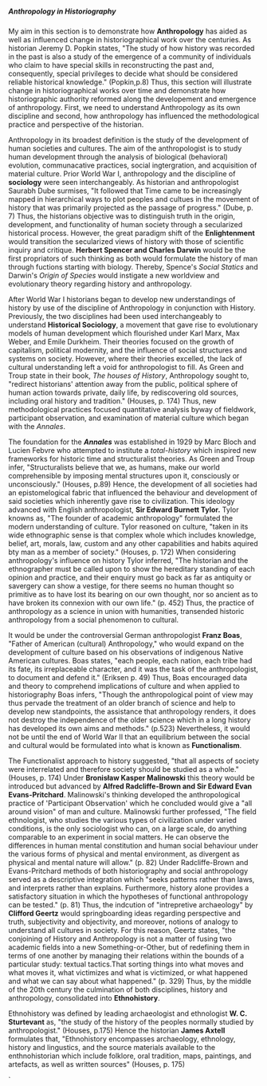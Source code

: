 ##### Anthropology in Historiography

My aim in this section is to demonstrate how **Anthropology** has aided as well as influenced change in historiographical work over the centuries. As historian Jeremy D. Popkin states, "The study of how history was recorded in the past is also a study of the emergence of a community of individuals who claim to have special skills in reconstructing the past and, consequently, special privileges to decide what should be considered reliable historical knowledge." (Popkin,p.8) Thus, this section will illustrate change in historiographical works over time and demonstrate how historiographic authority reformed along the developement and emergence of anthropology. First, we need to understand Anthropology as its own discipline and second, how anthropology has influenced the methodological practice and perspective of the historian. 

Anthropology in its broadest definition is the study of the development of human societies and cultures. The aim of the anthropologist is to study human development through the analysis of biological (behavioral) evolution, communacative practices, social ingtergration, and acquisition of material culture. Prior World War I, anthropology and the discipline of **sociology** were seen interchangeably. As historian and anthropologist Saurabh Dube surmises, "It followed that Time came to be increasingly mapped in hierarchical ways to plot peoples and cultues in the movement of history that was primarily projected as the passage of progress." (Dube, p. 7) Thus, the historians objective was to distinguish truth in the origin, development, and functionality of human society through a secularized historical process. However, the great paradigm shift of the **Enlightenment** would transition the secularized views of history with those of scientific inquiry and critique. **Herbert Spencer and Charles Darwin** would be the first propriators of such thinking as both would formulate the history of man through fuctions starting with biology. Thereby, Spence's _Social Statics_ and Darwin's _Origin of Species_ would instigate a new worldview and evolutionary theory regarding history and anthropology.  

After World War I historians began to develop new understandings of history by use of the discipline of Anthropology in conjunction with History. Previously, the two disciplines had been used interchangeably to understand **Historical Sociology**, a movement that gave rise to evolutionary models of human development which flourished under Karl Marx, Max Weber, and Emile Durkheim. Their theories focused on the growth of capitalism, political modernity, and the influence of social structures and systems on society. However, where their theories excelled, the lack of cultural understanding left a void for anthropologist to fill. As Green and Troup state in their book, _The houses of History_, Anthropology sought to, "redirect historians' attention away from the public, political sphere of human action towards private, daily life, by rediscovering old sources, including oral history and tradition." (Houses, p. 174) Thus, new methodological practices focused quantitative analysis byway of fieldwork, participant observation, and examination of material culture which began with the _Annales_.  

The foundation for the **_Annales_**  was established in 1929 by Marc Bloch and Lucien Febvre who attempted to institute a _total-history_ which inspired new frameworks for historic time and structuralist theories. As Green and Troup infer, "Structuralists believe that we, as humans, make our world comprehensible by imposing mental structures upon it, consciously or unconsciously." (Houses, p.89) Hence, the development of all societies had an epistomelogical fabric that influenced the behaviour and development of said societies which inherently gave rise to civilization. This ideology advanced with English anthropologist, **Sir Edward Burnett Tylor.** Tylor knowns as, "The founder of academic anthropology" formulated the modern understanding of culture. Tylor reasoned on culture, "taken in its wide ethnographic sense is that complex whole which includes knowledge, belief, art, morals, law, custom and any other capabilities and habits aquired bty man as a member of society." (Houses, p. 172) When considering anthropology's influence on history Tylor inferred, "The historian and the ethnographer must be called upon to show the hereditary standing of each opinion and practice, and their enquiry must go back as far as antiquity or savergery can show a vestige, for there seems no human thought so primitive as to have lost its bearing on our own thought, nor so ancient as to have broken its connexion with our own life." (p. 452) Thus, the practice of anthropology as a science in union with humanities, transended historic anthropology from a social phenomenon to cultural. 

It would be under the controversial German anthropologist **Franz Boas**, "Father of American (cultural) Anthropology," who would expand on the development of culture based on his observations of indigenous Native American cultures. Boas states, "each people, each nation, each tribe had its fate, its irreplaceable character, and it was the task of the anthropologist, to document and defend it." (Eriksen p. 49) Thus, Boas encouraged data and theory to comprehend implications of culture and when applied to historiography Boas infers, "Though the anthropological point of view may thus pervade the treatment of an older branch of science and help to develop new standpoints, the assistance that anthropology renders, it does not destroy the independence of the older science which in a long history has developed its own aims and methods." (p.523) Nevertheless, it would not be until the end of World War II that an equilibrium between the social and cultural would be formulated into what is known as **Functionalism**. 

The Functionalist approach to history suggested, "that all aspects of society were interrelated and therefore society should be studied as a whole." (Houses, p. 174) Under **Bronisław Kasper Malinowski** this theory would be introduced but advanced by **Alfred Radcliffe-Brown and Sir Edward Evan Evans-Pritchard**. Malinowski's thinking developed the anthropological practice of 'Participant Observation' which he concluded would give a "all around vision" of man and culture. Malinowski further professed, "The field ethnologist, who studies the various types of civilization under varied conditions, is the only sociologist who can, on a large scale, do anything comparable to an experiment in social matters. He can observe the differences in human mental constitution and human social behaviour under the various forms of physical and mental environment, as divergent as physical and mental nature will allow." (p. 82) Under Radcliffe-Brown and Evans-Pritchard methods of both historiography and social anthropology served as a descriptive integration which "seeks patterns rather than laws, and interprets rather than explains. Furthermore, history alone provides a satisfactory situation in which the hypotheses of functional anthropology can be tested." (p. 81) Thus, the indcution of "intrepretive archaeology" by **Clifford Geertz** would springboarding ideas regarding perspective and truth, subjectivity and objectivity, and moreover, notions of analogy to understand all cultures in society. For this reason, Geertz states, "the conjoining of History and Anthropology is not a matter of fusing two academic fields into a new Something-or-Other, but of redefining them in terms of one another by managing their relations within the bounds of a particular study: textual tactics.That sorting things into what moves and what moves it, what victimizes and what is victimized, or what happened and what we can say about what happened." (p. 329) Thus, by the middle of the 20th century the culmination of both disciplines, history and anthropology, consolidated into **Ethnohistory**. 

Ethnohistory was defined by leading archaeologist and ethnologist **W. C. Sturtevant** as, "the study of the history of the peoples normally studied by anthropologist." (Houses, p.175) Hence the historian **James Axtell** formulates that, "Ethnohistory encompasses archaeology, ethnology, history and lingustics, and the source materials available to the enthnohistorian which include folklore, oral tradition, maps, paintings, and artefacts, as well as written sources" (Houses, p. 175) 
















`



  
